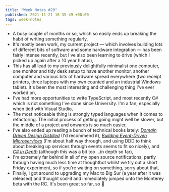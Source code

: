 ```yaml
---
title: "Week Notes #29"
published: 2021-11-21 16-35-49 +00:00
tags: week-notes
---
```


* A busy couple of months or so, which so easily ends up breaking the habit of
  writing something regularly,
* It's mostly been work, my current project — which involves building lots of
  different bits of software and some hardware integration — has been fairly
  intense recently, but I've also been learning to drive (which I picked up
  again after a 10 year hiatus),
* This has all lead to my previously delightfully minimalist one computer, one
  monitor and tidy desk setup to have another monitor, another computer and
  various bits of hardware spread everywhere (two receipt printers, three
  laptops with my own counted and an industrial Windows tablet). It's been
  the most interesting and challenging thing I've ever worked on,
* I've had more opportunities to write TypeScript, and most recently C# which
  is not something I've done since University. I'm a fan; especially when tied
  with Visual Studio,
* The most noticeable thing is strongly typed languages when it comes to
  refactoring. The initial process of getting going might well be slower, but
  the middle of a project and onwards is so much easier,
* I've also ended up reading a bunch of technical books lately:
  [_Domain Driven Design Distilled_][1] (I'd recommend it),
  [_Building Event-Driven Microservices_][2] (I'm about half way through, and
  using DDD to think about breaking up services through events seems to fit so
  nicely), and [_C# In Depth_][3] (although this was a bit too …in depth so
  far),
* I'm extremely far behind in all of my open source notifications, partly
  through having much less time at thoughtbot whilst we try out a short Friday
  experiment, so if you're waiting on something, sorry about that,
* Finally, I got around to upgrading my Mac to Big Sur (a year after it was
  released) and thought sod-it and immediately jumped onto the Monterey beta
  with the RC. It's been great so far, so 🤞

[1]: https://uk.bookshop.org/books/domain-driven-design-distilled/9780134434421
[2]: https://uk.bookshop.org/books/building-event-driven-microservices-leveraging-organizational-data-at-scale/9781492057895
[3]: https://uk.bookshop.org/books/c-in-depth-4e/9781617294532
